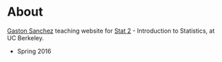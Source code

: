 # About

[Gaston Sanchez](http://gastonsanchez.com) teaching website for [Stat 2](http://gastonsanchez.com/stat2) - Introduction to Statistics, at UC Berkeley.

- Spring 2016